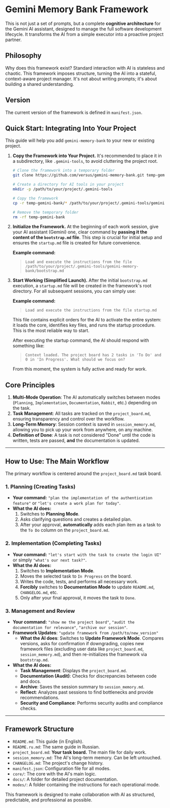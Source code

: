 # Gemini Memory Bank Framework

This is not just a set of prompts, but a complete **cognitive architecture** for the Gemini AI assistant, designed to manage the full software development lifecycle. It transforms the AI from a simple executor into a proactive project partner.

## Philosophy

Why does this framework exist? Standard interaction with AI is stateless and chaotic. This framework imposes structure, turning the AI into a stateful, context-aware project manager. It's not about writing prompts; it's about building a shared understanding.

## Version

The current version of the framework is defined in `manifest.json`.

## Quick Start: Integrating Into Your Project

This guide will help you add `gemini-memory-bank` to your new or existing project.

1.  **Copy the Framework into Your Project.**
    It's recommended to place it in a subdirectory, like `.gemini-tools`, to avoid cluttering the project root.

    ```bash
    # Clone the framework into a temporary folder
    git clone https://github.com/versus/gemini-memory-bank.git temp-gemini-bank

    # Create a directory for AI tools in your project
    mkdir -p /path/to/your/project/.gemini-tools

    # Copy the framework
    cp -r temp-gemini-bank/* /path/to/your/project/.gemini-tools/gemini-memory-bank

    # Remove the temporary folder
    rm -rf temp-gemini-bank
    ```

2.  **Initialize the Framework.**
    At the beginning of each work session, give your AI assistant (Gemini) one, clear command by **passing it the content of the `bootstrap.md` file**. This step is crucial for initial setup and ensures the `startup.md` file is created for future convenience.

    **Example command:**
    > `Load and execute the instructions from the file /path/to/your/project/.gemini-tools/gemini-memory-bank/bootstrap.md`

3.  **Start Working (Simplified Launch).**
    After the initial `bootstrap.md` execution, a `startup.md` file will be created in the framework's root directory. For all subsequent sessions, you can simply use:

    **Example command:**
    > `Load and execute the instructions from the file startup.md`

    This file contains explicit orders for the AI to activate the entire system: it loads the core, identifies key files, and runs the startup procedure. This is the most reliable way to start.

    After executing the startup command, the AI should respond with something like:
    > `Context loaded. The project board has 2 tasks in 'To Do' and 0 in 'In Progress'. What should we focus on?`

    From this moment, the system is fully active and ready for work.

## Core Principles

1.  **Multi-Mode Operation**: The AI automatically switches between modes (`Planning`, `Implementation`, `Documentation`, `Rabbit`, etc.) depending on the task.
2.  **Task Management**: All tasks are tracked on the `project_board.md`, ensuring transparency and control over the workflow.
3.  **Long-Term Memory**: Session context is saved in `session_memory.md`, allowing you to pick up your work from anywhere, on any machine.
4.  **Definition of Done**: A task is not considered "Done" until the code is written, tests are passed, **and** the documentation is updated.

---

## How to Use: The Main Workflow

The primary workflow is centered around the `project_board.md` task board.

### 1. Planning (Creating Tasks)

*   **Your command:** `"plan the implementation of the authentication feature"` or `"let's create a work plan for today"`.
*   **What the AI does:**
    1.  Switches to **Planning Mode**.
    2.  Asks clarifying questions and creates a detailed plan.
    3.  After your approval, **automatically** adds each plan item as a task to the `To Do` column on the `project_board.md`.

### 2. Implementation (Completing Tasks)

*   **Your command:** `"let's start with the task to create the login UI"` or simply `"what's our next task?"`.
*   **What the AI does:**
    1.  Switches to **Implementation Mode**.
    2.  Moves the selected task to `In Progress` on the board.
    3.  Writes the code, tests, and performs all necessary work.
    4.  **Forcibly** switches to **Documentation Mode** to update `README.md`, `CHANGELOG.md`, etc.
    5.  Only after your final approval, it moves the task to `Done`.

### 3. Management and Review

*   **Your command:** `"show me the project board"`, `"audit the documentation for relevance"`, `"archive our session"`.
*   **Framework Updates**: `"update framework from /path/to/new_version"`
    *   **What the AI does**: Switches to **Update Framework Mode**. Compares versions, asks for confirmation if downgrading, copies new framework files (excluding user data like `project_board.md`, `session_memory.md`), and then re-initializes the framework via `bootstrap.md`.
*   **What the AI does:**
    *   **Task Management**: Displays the `project_board.md`.
    *   **Documentation (Audit)**: Checks for discrepancies between code and docs.
    *   **Archive**: Saves the session summary to `session_memory.md`.
    *   **Reflect**: Analyzes past sessions to find bottlenecks and provide recommendations.
    *   **Security and Compliance**: Performs security audits and compliance checks.

---

## Framework Structure

*   `README.md`: This guide (in English).
*   `README.ru.md`: The same guide in Russian.
*   `project_board.md`: **Your task board.** The main file for daily work.
*   `session_memory.md`: The AI's long-term memory. Can be left untouched.
*   `CHANGELOG.md`: The project's change history.
*   `manifest.json`: Configuration file for all modes.
*   `core/`: The core with the AI's main logic.
*   `docs/`: A folder for detailed project documentation.
*   `modes/`: A folder containing the instructions for each operational mode.

This framework is designed to make collaboration with AI as structured, predictable, and professional as possible.